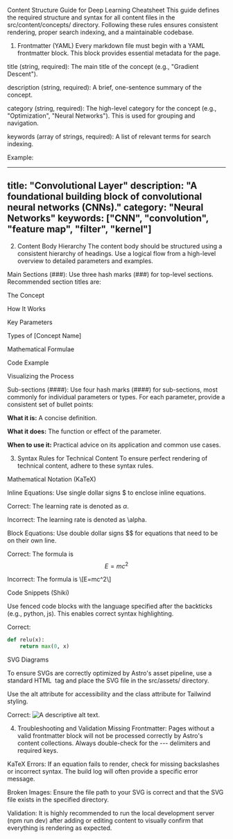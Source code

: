 Content Structure Guide for Deep Learning Cheatsheet
This guide defines the required structure and syntax for all content files in the src/content/concepts/ directory. Following these rules ensures consistent rendering, proper search indexing, and a maintainable codebase.

1. Frontmatter (YAML)
Every markdown file must begin with a YAML frontmatter block. This block provides essential metadata for the page.

title (string, required): The main title of the concept (e.g., "Gradient Descent").

description (string, required): A brief, one-sentence summary of the concept.

category (string, required): The high-level category for the concept (e.g., "Optimization", "Neural Networks"). This is used for grouping and navigation.

keywords (array of strings, required): A list of relevant terms for search indexing.

Example:

---
title: "Convolutional Layer"
description: "A foundational building block of convolutional neural networks (CNNs)."
category: "Neural Networks"
keywords: ["CNN", "convolution", "feature map", "filter", "kernel"]
---

2. Content Body Hierarchy
The content body should be structured using a consistent hierarchy of headings. Use a logical flow from a high-level overview to detailed parameters and examples.

Main Sections (###): Use three hash marks (###) for top-level sections. Recommended section titles are:

The Concept

How It Works

Key Parameters

Types of [Concept Name]

Mathematical Formulae

Code Example

Visualizing the Process

Sub-sections (####): Use four hash marks (####) for sub-sections, most commonly for individual parameters or types. For each parameter, provide a consistent set of bullet points:

**What it is:** A concise definition.

**What it does:** The function or effect of the parameter.

**When to use it:** Practical advice on its application and common use cases.

3. Syntax Rules for Technical Content
To ensure perfect rendering of technical content, adhere to these syntax rules.

Mathematical Notation (KaTeX)

Inline Equations: Use single dollar signs $ to enclose inline equations.

Correct: The learning rate is denoted as $\alpha$.

Incorrect: The learning rate is denoted as \alpha.

Block Equations: Use double dollar signs $$ for equations that need to be on their own line.

Correct: The formula is $$E=mc^2$$

Incorrect: The formula is \\[E=mc^2\\]

Code Snippets (Shiki)

Use fenced code blocks with the language specified after the backticks (e.g., python, js). This enables correct syntax highlighting.

Correct:

```python
def relu(x):
    return max(0, x)
```

SVG Diagrams

To ensure SVGs are correctly optimized by Astro's asset pipeline, use a standard HTML <img> tag and place the SVG file in the src/assets/ directory.

Use the alt attribute for accessibility and the class attribute for Tailwind styling.

Correct: <img src="/path/to/your-diagram.svg" alt="A descriptive alt text." class="w-full h-auto mx-auto" />

4. Troubleshooting and Validation
Missing Frontmatter: Pages without a valid frontmatter block will not be processed correctly by Astro's content collections. Always double-check for the --- delimiters and required keys.

KaTeX Errors: If an equation fails to render, check for missing backslashes or incorrect syntax. The build log will often provide a specific error message.

Broken Images: Ensure the file path to your SVG is correct and that the SVG file exists in the specified directory.

Validation: It is highly recommended to run the local development server (npm run dev) after adding or editing content to visually confirm that everything is rendering as expected.